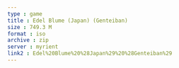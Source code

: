 ```yaml
---
type : game
title : Edel Blume (Japan) (Genteiban)
size : 749.3 M
format : iso
archive : zip
server : myrient
link2 : Edel%20Blume%20%28Japan%29%20%28Genteiban%29
---
```


